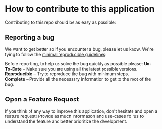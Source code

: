 # How to contribute to this application

Contributing to this repo should be as easy as possible:

## Reporting a bug

We want to get better so if you encounter a bug, please let us know.
We're tying to follow the [minimal reproducible guidelines](https://stackoverflow.com/help/minimal-reproducible-example):

Before reporting, to help us solve the bug quickly as possible please: 
**Uo-To-Date** – Make sure you are using all the latest possible versions.
**Reproducible** – Try to reproduce the bug with minimum steps.  
**Complete** – Provide all the necessary information to get to the root of the bug.   

## Open a Feature Request

If you think of any way to improve this application, don't hesitate and open a feature request!
Provide as much information and use-cases fo rus to understand the feature and better prioritize the development.